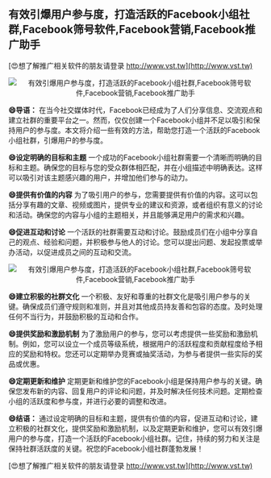 ## **有效引爆用户参与度，打造活跃的Facebook小组社群,Facebook筛号软件,Facebook营销,Facebook推广助手**

[😍想了解推广相关软件的朋友请登录 http://www.vst.tw](http://www.vst.tw)

 <center><img src="https://vst.tw/MP4/tuiguang/png/3.png" alt="有效引爆用户参与度，打造活跃的Facebook小组社群,Facebook筛号软件,Facebook营销,Facebook推广助手"></center>

**😄导语：**
在当今社交媒体时代，Facebook已经成为了人们分享信息、交流观点和建立社群的重要平台之一。然而，仅仅创建一个Facebook小组并不足以吸引和保持用户的参与度。本文将介绍一些有效的方法，帮助您打造一个活跃的Facebook小组社群，引爆用户的参与度。

**😄设定明确的目标和主题**
一个成功的Facebook小组社群需要一个清晰而明确的目标和主题。确保您的目标与您的受众群体相匹配，并在小组描述中明确表达。这样可以吸引对该主题感兴趣的用户，并增加他们参与的动力。

**😄提供有价值的内容**
为了吸引用户的参与，您需要提供有价值的内容。这可以包括分享有趣的文章、视频或图片，提供专业的建议和资源，或者组织有意义的讨论和活动。确保您的内容与小组的主题相关，并且能够满足用户的需求和兴趣。

**😄促进互动和讨论**
一个活跃的社群需要互动和讨论。鼓励成员们在小组中分享自己的观点、经验和问题，并积极参与他人的讨论。您可以提出问题、发起投票或举办活动，以促进成员之间的互动和交流。

 <center><img src="https://vst.tw/MP4/tuiguang/png/2.png" alt="有效引爆用户参与度，打造活跃的Facebook小组社群,Facebook筛号软件,Facebook营销,Facebook推广助手"></center>

**😄建立积极的社群文化**
一个积极、友好和尊重的社群文化是吸引用户参与的关键。确保成员们遵守规则和准则，并且对其他成员持友善和包容的态度。及时处理任何不当行为，并鼓励积极的互动和合作。

**😄提供奖励和激励机制**
为了激励用户的参与，您可以考虑提供一些奖励和激励机制。例如，您可以设立一个成员等级系统，根据用户的活跃程度和贡献程度给予相应的奖励和特权。您还可以定期举办竞赛或抽奖活动，为参与者提供一些实际的奖品或优惠。

**😄定期更新和维护**
定期更新和维护您的Facebook小组是保持用户参与的关键。确保您发布新的内容、回复用户的评论和问题，并及时解决任何技术问题。定期检查小组的活跃度和参与度，并进行必要的调整和改进。

**😄结语：**
通过设定明确的目标和主题，提供有价值的内容，促进互动和讨论，建立积极的社群文化，提供奖励和激励机制，以及定期更新和维护，您可以有效引爆用户的参与度，打造一个活跃的Facebook小组社群。记住，持续的努力和关注是保持社群活跃度的关键。祝您的Facebook小组社群蓬勃发展！

[😍想了解推广相关软件的朋友请登录 http://www.vst.tw](http://www.vst.tw)



